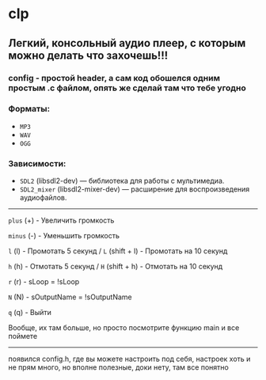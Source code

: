 # clp

## Легкий, консольный аудио плеер, с которым можно делать что захочешь!!! 
### config - простой header, а сам код обошелся одним простым .c файлом, опять же сделай там что тебе угодно

### Форматы:
- `MP3`
- `WAV`
- `OGG`

### Зависимости:

- `SDL2` (libsdl2-dev) — библиотека для работы с мультимедиа.
- `SDL2_mixer` (libsdl2-mixer-dev) — расширение для воспроизведения аудиофайлов.

___

`plus` (+) - Увеличить громкость 

`minus` (-) - Уменьшить громкость 

`l` (l) - Промотать 5 секунд   /    `L` (shift + l) - Промотать на 10 секунд

`h` (h) - Отмотать 5 секунд   /    `H` (shift + h) - Отмотать на 10 секунд

`r` (r) - sLoop = !sLoop

`N` (N) - sOutputName = !sOutputName 

`q` (q) - Выйти

Вообще, их там больше, но просто посмотрите функцию main и все поймете

___

появился config.h, где вы можете настроить под себя, настроек хоть и не прям много, но вполне полезные, доки нету, там все понятно
